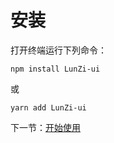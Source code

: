 # 安装

打开终端运行下列命令：

```
npm install LunZi-ui
```

或

```
yarn add LunZi-ui
```

下一节：[开始使用](#/doc/get-started)

